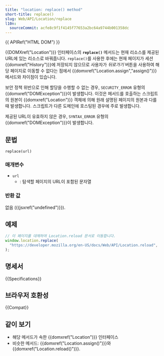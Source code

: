 ```yaml
---
title: "location: replace() method"
short-title: replace()
slug: Web/API/Location/replace
l10n:
  sourceCommit: acfe8c9f1f4145f77653a2bc64a9744b001358dc
---
```


{{ APIRef("HTML DOM") }}

{{DOMXref("Location")}} 인터페이스의 **`replace()`** 메서드는 현재 리소스를 제공된 URL에 있는 리소스로 바꿔줍니다. `replace()`를 사용한 후에는 현재 페이지가 세션 {{domxref("History")}}에 저장되지 않으므로 사용자가 _뒤로가기_ 버튼을 사용하여 해당 페이지로 이동할 수 없다는 점에서 {{domxref("Location.assign","assign()")}} 메서드와 차이점이 있습니다.

보안 정책 위반으로 인해 할당을 수행할 수 없는 경우, `SECURITY_ERROR` 유형의 {{domxref("DOMException")}}이 발생합니다. 이것은 메서드를 호출하는 스크립트의 원본이 {{domxref("Location")}} 객체에 의해 원래 설명된 페이지의 원본과 다를 때 발생합니다. 스크립트가 다른 도메인에 호스팅된 경우에 주로 발생합니다.

제공된 URL이 유효하지 않은 경우, `SYNTAX_ERROR` 유형의 {{domxref("DOMException")}}이 발생합니다.

## 문법

```js-nolint
replace(url)
```

### 매개변수

- `url`
  - : 탐색할 페이지의 URL이 포함된 문자열

### 반환 값

없음 ({{jsxref("undefined")}}).

## 예제

```js
// 이 페이지를 대체하여 Location.reload 문서로 이동합니다.
window.location.replace(
  "https://developer.mozilla.org/en-US/docs/Web/API/Location.reload",
);
```

## 명세서

{{Specifications}}

## 브라우저 호환성

{{Compat}}

## 같이 보기

- 해당 메서드가 속한 {{domxref("Location")}} 인터페이스
- 비슷한 메서드: {{domxref("Location.assign()")}}와 {{domxref("Location.reload()")}}.
